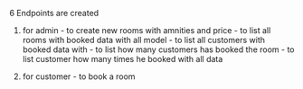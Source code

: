 6 Endpoints are created

1. for admin - to create new rooms with amnities and price
             - to list all rooms with booked data with all model
             - to list all customers with booked data with
             - to list how many customers has booked the room 
             - to list customer how many times he booked with all data

2. for customer - to book a room 